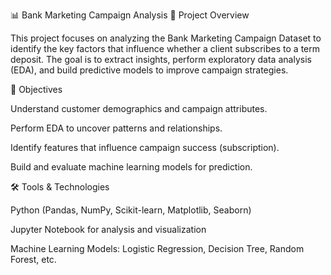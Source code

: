 📊 Bank Marketing Campaign Analysis
📌 Project Overview

This project focuses on analyzing the Bank Marketing Campaign Dataset to identify the key factors that influence whether a client subscribes to a term deposit. The goal is to extract insights, perform exploratory data analysis (EDA), and build predictive models to improve campaign strategies.

🎯 Objectives

Understand customer demographics and campaign attributes.

Perform EDA to uncover patterns and relationships.

Identify features that influence campaign success (subscription).

Build and evaluate machine learning models for prediction.

🛠️ Tools & Technologies

Python (Pandas, NumPy, Scikit-learn, Matplotlib, Seaborn)

Jupyter Notebook for analysis and visualization

Machine Learning Models: Logistic Regression, Decision Tree, Random Forest, etc.
